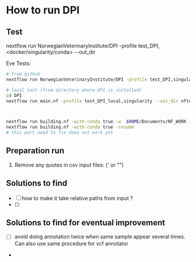 # How to run DPI

## Test

nextflow run NorwegianVeterinaryInstitute/DPI -profile test_DPI,<docker/singularity/conda> --out_dir <OUTDIR>

Eve Tests:

```bash
# from github
nextflow run NorwegianVeterinaryInstitute/DPI -profile test_DPI,singularity --out_dir nftest

# local test (from directory where DPI is installed)
cd DPI
nextflow run main.nf -profile test_DPI_local,singularity --out_dir nftest



nextflow run building.nf -with-conda true -w  $HOME/Documents/NF_WORK -resume
nextflow run building.nf -with-conda true -resume
# this part need to fix does not work yet


```

## Preparation run

1. Remove any quotes in csv input files: (' or "")

## Solutions to find

- [ ] how to make it take relative paths from input ?
- [ ]

## Solutions to find for eventual improvement

- [ ] avoid doing annotation twice when same sample appear several times. Can also use same procedure for vcf annotator
-
